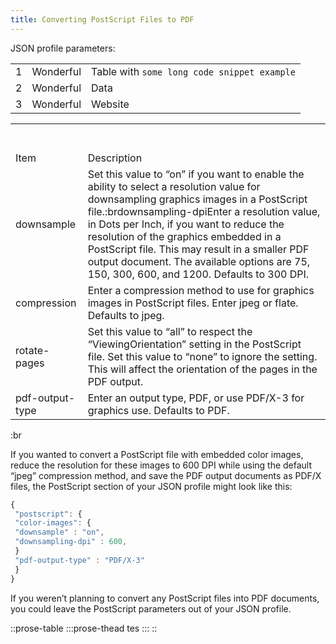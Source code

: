 ```yaml
---
title: Converting PostScript Files to PDF
---
```


JSON profile parameters:

|   |           |                                             |
| - | --------- | ------------------------------------------- |
| 1 | Wonderful | Table with `some long code snippet example` |
| 2 | Wonderful | Data                                        |
| 3 | Wonderful | Website                                     |

|                 |                                                                                                                                                                                                                                                                                                                                                                                                                               |
| --------------- | ----------------------------------------------------------------------------------------------------------------------------------------------------------------------------------------------------------------------------------------------------------------------------------------------------------------------------------------------------------------------------------------------------------------------------- |
|                 |                                                                                                                                                                                                                                                                                                                                                                                                                               |
|                 |                                                                                                                                                                                                                                                                                                                                                                                                                               |
|                 |                                                                                                                                                                                                                                                                                                                                                                                                                               |
|                 |                                                                                                                                                                                                                                                                                                                                                                                                                               |
|                 |                                                                                                                                                                                                                                                                                                                                                                                                                               |
|                 |                                                                                                                                                                                                                                                                                                                                                                                                                               |
|                 |                                                                                                                                                                                                                                                                                                                                                                                                                               |
| Item            | Description                                                                                                                                                                                                                                                                                                                                                                                                                   |
| downsample      | Set this value to “on” if you want to enable the ability to select a resolution value for downsampling graphics images in a PostScript file.\:brdownsampling-dpiEnter a resolution value, in Dots per Inch, if you want to reduce the resolution of the graphics embedded in a PostScript file. This may result in a smaller PDF output document. The available options are 75, 150, 300, 600, and 1200. Defaults to 300 DPI. |
| compression     | Enter a compression method to use for graphics images in PostScript files. Enter jpeg or flate. Defaults to jpeg.                                                                                                                                                                                                                                                                                                             |
| rotate-pages    | Set this value to “all” to respect the “ViewingOrientation” setting in the PostScript file. Set this value to “none” to ignore the setting. This will affect the orientation of the pages in the PDF output.                                                                                                                                                                                                                  |
| pdf-output-type | Enter an output type, PDF, or use PDF/X-3 for graphics use. Defaults to PDF.                                                                                                                                                                                                                                                                                                                                                  |

:br

If you wanted to convert a PostScript file with embedded color images, reduce the resolution for these images to 600 DPI while using the default “jpeg” compression method, and save the PDF output documents as PDF/X files, the PostScript section of your JSON profile might look like this:

```js
{
 "postscript": {
 "color-images": {
 "downsample" : "on",
 "downsampling-dpi" : 600,
 }
 "pdf-output-type" : "PDF/X-3"
 }
}
```

If you weren’t planning to convert any PostScript files into PDF documents, you could leave the PostScript parameters out of your JSON profile.

::prose-table
  :::prose-thead
  tes
  :::
::
